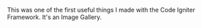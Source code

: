 This was one of the first useful things I made with the 
Code Igniter Framework. It's an Image Gallery. 